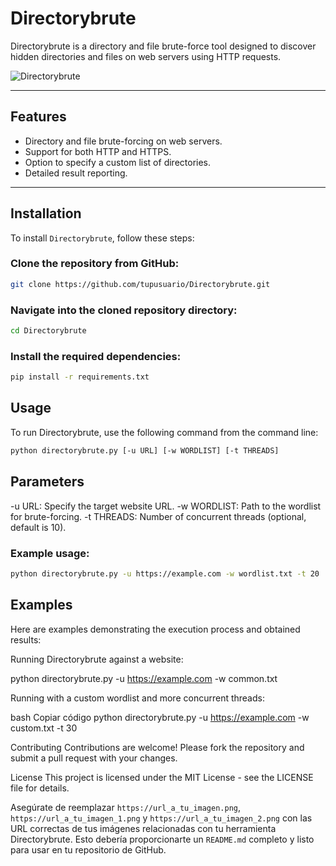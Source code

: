 # Directorybrute

Directorybrute is a directory and file brute-force tool designed to discover hidden directories and files on web servers using HTTP requests.

![Directorybrute](https://url_a_tu_imagen.png)

---

## Features

- Directory and file brute-forcing on web servers.
- Support for both HTTP and HTTPS.
- Option to specify a custom list of directories.
- Detailed result reporting.

---

## Installation

To install `Directorybrute`, follow these steps:

### Clone the repository from GitHub:

```bash
git clone https://github.com/tupusuario/Directorybrute.git
```

### Navigate into the cloned repository directory:

```bash
cd Directorybrute
```
### Install the required dependencies:

```bash
pip install -r requirements.txt
```

## Usage

To run Directorybrute, use the following command from the command line:

```bash
python directorybrute.py [-u URL] [-w WORDLIST] [-t THREADS]
```

## Parameters
-u URL: Specify the target website URL.
-w WORDLIST: Path to the wordlist for brute-forcing.
-t THREADS: Number of concurrent threads (optional, default is 10).

### Example usage:

```bash
python directorybrute.py -u https://example.com -w wordlist.txt -t 20
```

## Examples

Here are examples demonstrating the execution process and obtained results:

Running Directorybrute against a website:

python directorybrute.py -u https://example.com -w common.txt

Running with a custom wordlist and more concurrent threads:

bash
Copiar código
python directorybrute.py -u https://example.com -w custom.txt -t 30

Contributing
Contributions are welcome! Please fork the repository and submit a pull request with your changes.

License
This project is licensed under the MIT License - see the LICENSE file for details.

Asegúrate de reemplazar `https://url_a_tu_imagen.png`, `https://url_a_tu_imagen_1.png` y `https://url_a_tu_imagen_2.png` con las URL correctas de tus imágenes relacionadas con tu herramienta Directorybrute. Esto debería proporcionarte un `README.md` completo y listo para usar en tu repositorio de GitHub.

